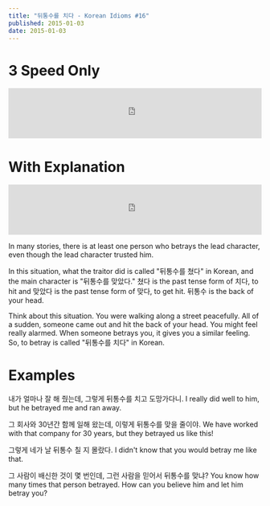 ```yaml
---
title: "뒤통수를 치다 - Korean Idioms #16"
published: 2015-01-03
date: 2015-01-03
---
```


#  3 Speed Only

<iframe id="audio_iframe" src="https://www.podbean.com/media/player/audio/postId/5433701/url/http%253A%252F%252Fwiseinit.podbean.com%252Fe%252F3-speed-edition-of-%25EB%2592%25A4%25ED%2586%25B5%25EC%2588%2598%25EB%25A5%25BC-%25EC%25B9%2598%25EB%258B%25A4%252F/initByJs/1/auto/1?skin=11" width="100%" height="100" frameborder="0" scrolling="no"></iframe>

#  With Explanation

<iframe id="audio_iframe" src="https://www.podbean.com/media/player/audio/postId/5433702?url=http%3A%2F%2Fwiseinit.podbean.com%2Fe%2F%25eb%2592%25a4%25ed%2586%25b5%25ec%2588%2598%25eb%25a5%25bc-%25ec%25b9%2598%25eb%258b%25a4-korean-idioms-16%2F&amp;skin=11&amp;postId=5433702&amp;download=0&amp;share=1&amp;fonts=Helvetica&amp;auto=0" width="100%" height="100" frameborder="0" scrolling="no" data-name="pb-iframe-player"></iframe>

In many stories, there is at least one person who betrays the lead character, even though the lead character trusted him.

In this situation, what the traitor did is called "뒤통수를 쳤다" in Korean, and the main character is "뒤통수를 맞았다." 쳤다 is the past tense form of 치다, to hit and 맞았다 is the past tense form of 맞다, to get hit. 뒤통수 is the back of your head.

Think about this situation. You were walking along a street peacefully. All of a sudden, someone came out and hit the back of your head. You might feel really alarmed. When someone betrays you, it gives you a similar feeling. So, to betray is called "뒤통수를 치다" in Korean.

#  Examples

내가 얼마나 잘 해 줬는데, 그렇게 뒤통수를 치고 도망가다니.
I really did well to him, but he betrayed me and ran away.

그 회사와 30년간 함께 일해 왔는데, 이렇게 뒤통수를 맞을 줄이야.
We have worked with that company for 30 years, but they betrayed us like this!

그렇게 네가 날 뒤통수 칠 지 몰랐다.
I didn't know that you would betray me like that.

그 사람이 배신한 것이 몇 번인데, 그런 사람을 믿어서 뒤통수를 맞냐?
You know how many times that person betrayed. How can you believe him and let him betray you?